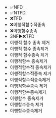 ﻿- ✅NFD
- ✅NTFD
- ❌TFD
- ❌이행적함수적종속
- ❌이행함수종속
- 3NF▶️❌TFD
- 이행적 함수 종속 제거
- 이행적 함수 종속제거
- 이행적 함수종속 제거
- 이행적함수 종속제거
- 이행적함수적 종속제거
- 이행적함수적종속 제거
- 이행적함수적종속제거
- 이행적함수종속 제거
- 이행적함수종속제거
- 이행함수 종속제거
- 이행함수종속 제거
- 이행함수종속제거
